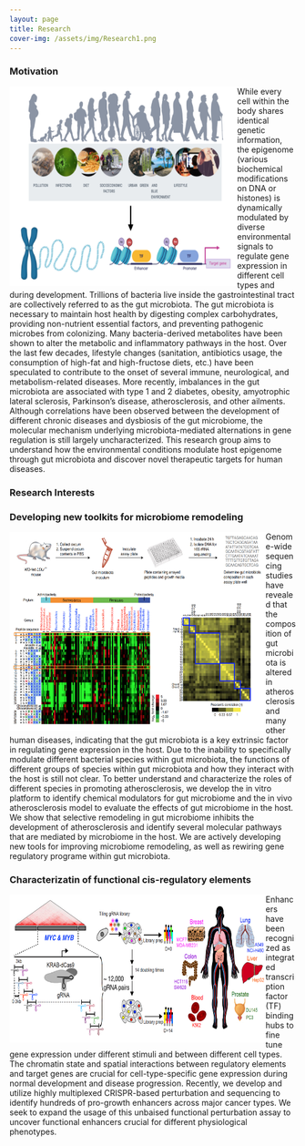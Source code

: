 ```yaml
---
layout: page
title: Research
cover-img: /assets/img/Research1.png
---
```


### Motivation

<img alt="Overview" align="left" src="/assets/img/Research.png" width="400" height="350"/>

While every cell within the body shares identical genetic information, the epigenome (various biochemical modifications on DNA or histones) is dynamically modulated by diverse environmental signals to regulate gene expression in different cell types and during development. Trillions of bacteria live inside the gastrointestinal tract are collectively referred to as the gut microbiota. The gut microbiota is necessary to maintain host health by digesting complex carbohydrates, providing non-nutrient essential factors, and preventing pathogenic microbes from colonizing. Many bacteria-derived metabolites have been shown to alter the metabolic and inflammatory pathways in the host. Over the last few decades, lifestyle changes (sanitation, antibiotics usage, the consumption of high-fat and high-fructose diets, etc.) have been speculated to contribute to the onset of several immune, neurological, and metabolism-related diseases. More recently, imbalances in the gut microbiota are associated with type 1 and 2 diabetes, obesity, amyotrophic lateral sclerosis, Parkinson’s disease, atherosclerosis, and other ailments. Although correlations have been observed between the development of different chronic diseases and dysbiosis of the gut microbiome, the molecular mechanism underlying microbiota-mediated alternations in gene regulation is still largely uncharacterized. This research group aims to understand how the environmental conditions modulate host epigenome through gut microbiota and discover novel therapeutic targets for human diseases.


### Research Interests

<h3> Developing new toolkits for microbiome remodeling </h3>

<img alt="Microbiome" align="left" src="/assets/img/NBT_2020.png" width="450" height="350"/>

Genome-wide sequencing studies have revealed that the composition of gut microbiota is altered in atherosclerosis and many other human diseases, indicating that the gut microbiota is a key extrinsic factor in regulating gene expression in the host. Due to the inability to specifically modulate different bacterial species within gut microbiota, the functions of different groups of species within gut microbiota and how they interact with the host is still not clear. To better understand and characterize the roles of different species in promoting atherosclerosis, we develop the in vitro platform to identify chemical modulators for gut microbiome and the in vivo atherosclerosis model to evaluate the effects of gut microbiome in the host. We show that selective remodeling in gut microbiome inhibits the development of atherosclerosis and identify several molecular pathways that are mediated by microbiome in the host. We are actively developing new tools for improving microbiome remodeling, as well as rewiring gene regulatory programe within gut microbiota. 

<h3> Characterizatin of functional cis-regulatory elements </h3>

<img alt="Enhancers" align="left" src="/assets/img/Biorxiv_2021.png" width="450" height="260">

Enhancers have been recognized as integrated transcription factor (TF) binding hubs to fine tune gene expression under different stimuli and between different cell types. The chromatin state and spatial interactions between regulatory elements and target genes are crucial for cell-type-specific gene expression during normal development and disease progression. Recently, we develop and utilize highly multiplexed CRISPR-based perturbation and sequencing to identify hundreds of pro-growth enhancers across major cancer types. We seek to expand the usage of this unbaised functional perturbation assay to uncover functional enhancers crucial for different physiological phenotypes.










